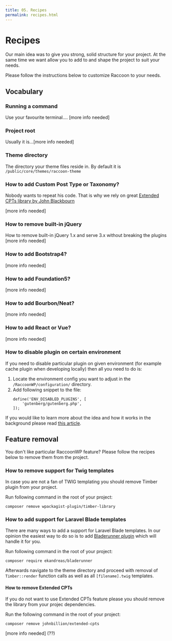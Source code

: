 ```yaml
---
title: 05. Recipes
permalink: recipes.html
---
```


# Recipes
Our main idea was to give you strong, solid structure for your project.
At the same time we want allow you to add to and shape the project to suit your needs.

Please follow the instructions below to customize Raccoon to your needs.

## Vocabulary
### Running a command
Use your favourite terminal....
[more info needed] 
### Project root
Usually it is...[more info needed]
### Theme directory
The directory your theme files reside in.
By default it is `/public/core/themes/raccoon-theme`

### How to add Custom Post Type or Taxonomy?
Nobody wants to repeat his code. 
That is why we rely on great [Extended CPTs library by John Blackbourn](https://github.com/johnbillion/extended-cpts)

[more info needed]
### How to remove built-in jQuery 
How to remove built-in jQuery 1.x and serve 3.x without breaking the plugins
[more info needed]
### How to add Bootstrap4?
[more info needed]
### How to add Foundation5?
[more info needed]
### How to add Bourbon/Neat?
[more info needed]
### How to add React or Vue?
[more info needed]
### How to disable plugin on certain environment
If you need to disable particular plugin on given environment (for example cache plugin when developing locally)
then all you need to do is:
1. Locate the environment config you want to adjust in the `/RaccoonWP/configuration/` directory.
1. Add following snippet to the file:
    ``` 
    define('ENV_DISABLED_PLUGINS', [
        'gutenberg/gutenberg.php',
    ]);
    ```

If you would like to learn more about the idea and how it works in the background please read
[this article](https://kamilgrzegorczyk.com/2018/05/02/how-to-disable-plugins-on-certain-environment/).

## Feature removal
You don't like particular RaccoonWP feature? 
Please follow the recipes below to remove them from the project.

### How to remove support for Twig templates
In case you are not a fan of TWIG templating you should remove Timber plugin from your project.

Run following command in the root of your project:
```
composer remove wpackagist-plugin/timber-library
```

### How to add support for Laravel Blade templates
There are many ways to add a support for Laravel Blade templates.
In our opinion the easiest way to do so is to add [Bladerunner plugin](https://github.com/ekandreas/bladerunner) which will handle it for you.

Run following command in the root of your project:
```
composer require ekandreas/bladerunner
``` 

Afterwards navigate to the theme directory and proceed with removal of `Timber::render` function calls as well as all `[filename].twig` templates.

#### How to remove Extended CPTs
If you do not want to use Extended CPTs feature please you should remove the library from your projec dependencies.

Run the following command in the root of your project:
```
composer remove johnbillion/extended-cpts
````

[more info needed] (??)